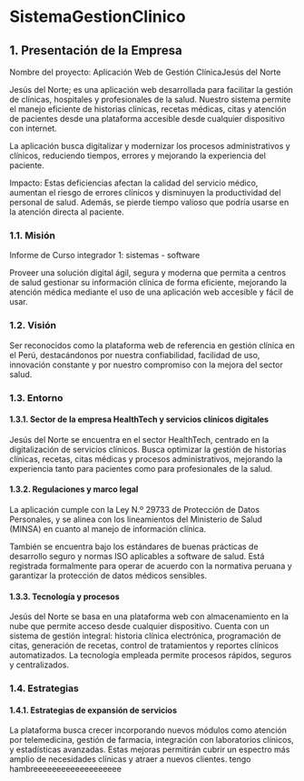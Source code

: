 # SistemaGestionClinico
## 1. Presentación de la Empresa
Nombre del proyecto: Aplicación Web de Gestión ClínicaJesús del Norte

Jesús del Norte; es una aplicación web desarrollada para facilitar la gestión de
clínicas, hospitales y profesionales de la salud. Nuestro sistema permite el manejo eficiente
de historias clínicas, recetas médicas, citas y atención de pacientes desde una plataforma
accesible desde cualquier dispositivo con internet.

La aplicación busca digitalizar y modernizar los procesos administrativos y clínicos,
reduciendo tiempos, errores y mejorando la experiencia del paciente.

Impacto:
Estas deficiencias afectan la calidad del servicio médico, aumentan el riesgo de
errores clínicos y disminuyen la productividad del personal de salud. Además, se pierde
tiempo valioso que podría usarse en la atención directa al paciente.

### 1.1. Misión

Informe de Curso integrador 1:
sistemas - software


Proveer una solución digital ágil, segura y moderna que permita a centros de salud
gestionar su información clínica de forma eficiente, mejorando la atención médica mediante
el uso de una aplicación web accesible y fácil de usar.

### 1.2. Visión
Ser reconocidos como la plataforma web de referencia en gestión clínica en el Perú,
destacándonos por nuestra confiabilidad, facilidad de uso, innovación constante y por nuestro
compromiso con la mejora del sector salud.

### 1.3. Entorno
#### 1.3.1. Sector de la empresa HealthTech y servicios clínicos digitales
Jesús del Norte se encuentra en el sector HealthTech, centrado en la digitalización de
servicios clínicos. Busca optimizar la gestión de historias clínicas, recetas, citas médicas y
procesos administrativos, mejorando la experiencia tanto para pacientes como para
profesionales de la salud.

#### 1.3.2. Regulaciones y marco legal
La aplicación cumple con la Ley N.º 29733 de Protección de Datos Personales, y se
alinea con los lineamientos del Ministerio de Salud (MINSA) en cuanto al manejo de
información clínica.

También se encuentra bajo los estándares de buenas prácticas de desarrollo seguro y
normas ISO aplicables a software de salud.
Está registrada formalmente para operar de acuerdo con la normativa peruana y garantizar la
protección de datos médicos sensibles.

#### 1.3.3. Tecnología y procesos
Jesús del Norte se basa en una plataforma web con almacenamiento en la nube que
permite acceso desde cualquier dispositivo.
Cuenta con un sistema de gestión integral: historia clínica electrónica, programación
de citas, generación de recetas, control de tratamientos y reportes clínicos automatizados.
La tecnología empleada permite procesos rápidos, seguros y centralizados.

### 1.4. Estrategias
#### 1.4.1. Estrategias de expansión de servicios
La plataforma busca crecer incorporando nuevos módulos como atención por
telemedicina, gestión de farmacia, integración con laboratorios clínicos, y estadísticas
avanzadas.
Estas mejoras permitirán cubrir un espectro más amplio de necesidades clínicas y atraer a
nuevos clientes.
tengo hambreeeeeeeeeeeeeeeeeee
